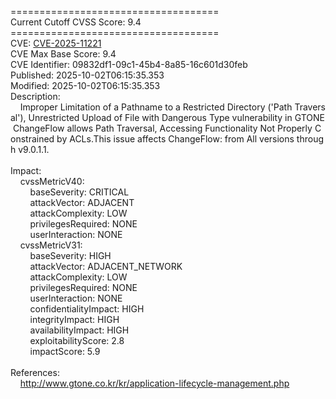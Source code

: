 ====================================<br>Current&nbsp;Cutoff&nbsp;CVSS&nbsp;Score:&nbsp;9.4<br>====================================<br>CVE:&nbsp;<a href="https://nvd.nist.gov/vuln/detail/CVE-2025-11221">CVE-2025-11221</a><br>CVE&nbsp;Max&nbsp;Base&nbsp;Score:&nbsp;9.4<br>CVE&nbsp;Identifier:&nbsp;09832df1-09c1-45b4-8a85-16c601d30feb<br>Published:&nbsp;2025-10-02T06:15:35.353<br>Modified:&nbsp;2025-10-02T06:15:35.353<br>Description:&nbsp;<br>&nbsp;&nbsp;&nbsp;&nbsp;Improper&nbsp;Limitation&nbsp;of&nbsp;a&nbsp;Pathname&nbsp;to&nbsp;a&nbsp;Restricted&nbsp;Directory&nbsp;(&#x27;Path&nbsp;Traversal&#x27;),&nbsp;Unrestricted&nbsp;Upload&nbsp;of&nbsp;File&nbsp;with&nbsp;Dangerous&nbsp;Type&nbsp;vulnerability&nbsp;in&nbsp;GTONE&nbsp;ChangeFlow&nbsp;allows&nbsp;Path&nbsp;Traversal,&nbsp;Accessing&nbsp;Functionality&nbsp;Not&nbsp;Properly&nbsp;Constrained&nbsp;by&nbsp;ACLs.This&nbsp;issue&nbsp;affects&nbsp;ChangeFlow:&nbsp;from&nbsp;All&nbsp;versions&nbsp;through&nbsp;v9.0.1.1.<br><br>Impact:<br>&nbsp;&nbsp;&nbsp;&nbsp;cvssMetricV40:<br>&nbsp;&nbsp;&nbsp;&nbsp;&nbsp;&nbsp;&nbsp;&nbsp;baseSeverity:&nbsp;CRITICAL<br>&nbsp;&nbsp;&nbsp;&nbsp;&nbsp;&nbsp;&nbsp;&nbsp;attackVector:&nbsp;ADJACENT<br>&nbsp;&nbsp;&nbsp;&nbsp;&nbsp;&nbsp;&nbsp;&nbsp;attackComplexity:&nbsp;LOW<br>&nbsp;&nbsp;&nbsp;&nbsp;&nbsp;&nbsp;&nbsp;&nbsp;privilegesRequired:&nbsp;NONE<br>&nbsp;&nbsp;&nbsp;&nbsp;&nbsp;&nbsp;&nbsp;&nbsp;userInteraction:&nbsp;NONE<br>&nbsp;&nbsp;&nbsp;&nbsp;cvssMetricV31:<br>&nbsp;&nbsp;&nbsp;&nbsp;&nbsp;&nbsp;&nbsp;&nbsp;baseSeverity:&nbsp;HIGH<br>&nbsp;&nbsp;&nbsp;&nbsp;&nbsp;&nbsp;&nbsp;&nbsp;attackVector:&nbsp;ADJACENT_NETWORK<br>&nbsp;&nbsp;&nbsp;&nbsp;&nbsp;&nbsp;&nbsp;&nbsp;attackComplexity:&nbsp;LOW<br>&nbsp;&nbsp;&nbsp;&nbsp;&nbsp;&nbsp;&nbsp;&nbsp;privilegesRequired:&nbsp;NONE<br>&nbsp;&nbsp;&nbsp;&nbsp;&nbsp;&nbsp;&nbsp;&nbsp;userInteraction:&nbsp;NONE<br>&nbsp;&nbsp;&nbsp;&nbsp;&nbsp;&nbsp;&nbsp;&nbsp;confidentialityImpact:&nbsp;HIGH<br>&nbsp;&nbsp;&nbsp;&nbsp;&nbsp;&nbsp;&nbsp;&nbsp;integrityImpact:&nbsp;HIGH<br>&nbsp;&nbsp;&nbsp;&nbsp;&nbsp;&nbsp;&nbsp;&nbsp;availabilityImpact:&nbsp;HIGH<br>&nbsp;&nbsp;&nbsp;&nbsp;&nbsp;&nbsp;&nbsp;&nbsp;exploitabilityScore:&nbsp;2.8<br>&nbsp;&nbsp;&nbsp;&nbsp;&nbsp;&nbsp;&nbsp;&nbsp;impactScore:&nbsp;5.9<br><br>References:&nbsp;<br>&nbsp;&nbsp;&nbsp;&nbsp;http://www.gtone.co.kr/kr/application-lifecycle-management.php